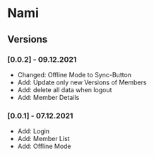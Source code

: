 # Nami

## Versions

### [0.0.2] - 09.12.2021

- Changed: Offline Mode to Sync-Button
- Add: Update only new Versions of Members
- Add: delete all data when logout
- Add: Member Details

### [0.0.1] - 07.12.2021

- Add: Login
- Add: Member List
- Add: Offline Mode
